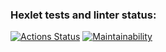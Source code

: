 ### Hexlet tests and linter status:
[![Actions Status](https://github.com/maxsmrnv/backend-project-46/workflows/hexlet-check/badge.svg)](https://github.com/maxsmrnv/backend-project-46/actions)
[![Maintainability](https://api.codeclimate.com/v1/badges/53230b25674a7f9d5f1e/maintainability)](https://codeclimate.com/github/maxsmrnv/backend-project-46/maintainability)
